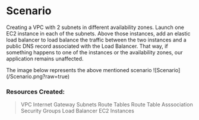 # Scenario
Creating a VPC with 2 subnets in different availability zones. Launch one EC2 instance in each of the subnets. Above those instances, add an elastic load balancer to load balance the traffic between the two instances and a public DNS record associated with the Load Balancer. That way, if something happens to one of the instances or the availability zones, our application remains unaffected.

The image below represents the above mentioned scenario
![Scenario] (/Scenario.png?raw=true)

### Resources Created:
> VPC
> Internet Gateway
> Subnets
> Route Tables
> Route Table Asssociation
> Security Groups
> Load Balancer
> EC2 Instances